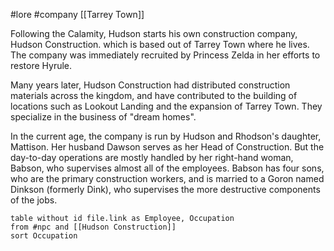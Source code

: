 #lore #company [[Tarrey Town]]

Following the Calamity, Hudson starts his own construction company, Hudson Construction. which is based out of Tarrey Town where he lives. The company was immediately recruited by Princess Zelda in her efforts to restore Hyrule.

Many years later, Hudson Construction had distributed construction materials across the kingdom, and have contributed to the building of locations such as Lookout Landing and the expansion of Tarrey Town. They specialize in the business of "dream homes".

In the current age, the company is run by Hudson and Rhodson's daughter, Mattison. Her husband Dawson serves as her Head of Construction. But the day-to-day operations are mostly handled by her right-hand woman, Babson, who supervises almost all of the employees. Babson has four sons, who are the primary construction workers, and is married to a Goron named Dinkson (formerly Dink), who supervises the more destructive components of the jobs.

```dataview
table without id file.link as Employee, Occupation
from #npc and [[Hudson Construction]]
sort Occupation
```
